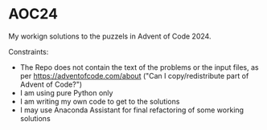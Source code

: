 # AOC24
My workign solutions to the puzzels in Advent of Code 2024. 

Constraints:
- The Repo does not contain the text of the problems or the input files, as per https://adventofcode.com/about ("Can I copy/redistribute part of Advent of Code?")
- I am using pure Python only
- I am writing my own code to get to the solutions
- I may use Anaconda Assistant for final refactoring of some working solutions


